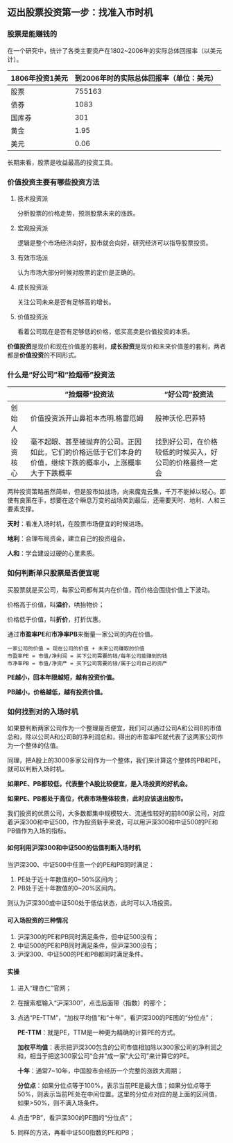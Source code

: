 ## 迈出股票投资第一步：找准入市时机  

### 股票是能赚钱的  

在一个研究中，统计了各类主要资产在1802~2006年的实际总体回报率（以美元计）。    

| 1806年投资1美元 | 到2006年时的实际总体回报率（单位：美元） |
| --------------- | ---------------------------------------- |
| 股票            | 755163                                   |
| 债券            | 1083                                     |
| 国库券          | 301                                      |
| 黄金            | 1.95                                     |
| 美元            | 0.06                                     |

长期来看，股票是收益最高的投资工具。  

### 价值投资主要有哪些投资方法  

1. 技术投资派  

   分析股票的价格走势，预测股票未来的涨跌。  

2. 宏观投资派  

   逻辑是整个市场经济向好，股市就会向好，研究经济可以指导股票投资。  

3. 有效市场派  

   认为市场大部分时候对股票的定价是正确的。  

4. 成长投资派  

   关注公司未来是否有足够高的增长。  

5. 价值投资派  

   看着公司现在是否有足够低的价格，低买高卖是价值投资的本质。  

**价值投资**是现价和现在价值差的套利，**成长投资**是现价和未来价值差的套利，两者都是**价值投资**的不同形式。  

### 什么是“好公司”和“捡烟蒂”投资法  

|          | ”捡烟蒂“投资法                                               | “好公司”投资法                                           |
| -------- | ------------------------------------------------------------ | -------------------------------------------------------- |
| 创始人   | 价值投资派开山鼻祖本杰明.格雷厄姆                            | 股神沃伦.巴菲特                                          |
| 投资核心 | 毫不起眼、甚至被抛弃的公司。正因如此，它们的价格远低于它们本身的价值，继续下跌的概率小，上涨概率大于下跌概率 | 找到好公司，在价格较低的时候买入，好公司的价格最终一定会 |

两种投资策略虽然简单，但是股市如战场，向来魔鬼云集，千万不能掉以轻心。即使有良策在手，想要在这个瞬息万变的战场笑到最后，还需要天时、地利、人和三要素支撑。  

**天时**：看准入场时机，在股票市场便宜的时候进场。  

**地利**：合理布局资金，建立自己的投资组合。  

**人和**：学会建设过硬的心里素质。  

### 如何判断单只股票是否便宜呢  

买股票就是买公司，每家公司都有其内在价值，而价格会围绕价值上下波动。  

价格高于价值，叫**溢价**，哄抬物价；  

价格低于价值，叫**折价**，打折优惠。  

通过**市盈率PE**和**市净率PB**来衡量一家公司的内在价值。  

```  
一家公司的价值 = 现在公司的价值 + 未来公司赚取的价值 
市盈率PE = 市值/净利润 = 买下公司需要的钱/每年公司能赚到的钱  
市净率PB = 市值/净资产 = 买下公司需要的钱/属于公司自己的资产  
```

**PE越小，回本年限越短，越有投资价值。**  

**PB越小，价格越低，越有投资价值。**  

### 如何找到对的入场时机  

如果要判断两家公司作为一个整理是否便宜，我们可以通过公司A和公司B的市值总和，除以公司A和公司B的净利润总和，得出的市盈率PE就代表了这两家公司作为一个整体的估值。  

同理，把A股上的3000多家公司作为一个整体，我们来计算这个整体的PB和PE，就可以判断入场时机。  

**如果PE、PB都较低，代表整个A股比较便宜，是入场投资的好机会。**  

**如果PE、PB都处于高位，代表市场整体较贵，此时应该退出股市。**  

我们投资的优质公司，大多数都集中规模较大、流通性较好的前800家公司，对应着沪深300和中证500，作为投资新手来说，可以用沪深300和中证500的PE和PB值作为入场的指标。  

#### 如何利用沪深300和中证500的估值判断入场时机  

当沪深300、中证500中任意一个的PE和PB同时满足：  

1. PE处于近十年数值的0~50%区间内；  
2. PB处于近十年数值的0~20%区间内。  

则认为沪深300或中证500处于低估状态，此时可以入场投资。  

#### 可入场投资的三种情况  

1. 沪深300的PE和PB同时满足条件，但中证500没有；  
2. 中证500的PE和PB同时满足条件，但沪深300没有；  
3. 沪深300、中证500的PE和PB都同时满足条件。  

#### 实操  

1. 进入“理杏仁”官网；  

2. 在搜索框输入“沪深300”，点击后面带（指数）的那个；  

3. 点选“PE-TTM”，“加权平均值”和“十年”，看沪深300的PE图的“分位点”；  

   **PE-TTM**：就是PE，TTM是一种更为精确的计算PE的方式。  

   **加权平均值**：表示把沪深300包含的公司市值相加除以300家公司的净利润之和，相当于把这300家公司“合并”成一家“大公司”来计算它的PE。  

   **十年**：通常7~10年，中国股市会经历一个完整的涨跌大周期；  

   **分位点**：如果分位点等于100%，表示当前PE是最大值；如果分位点等于50%，则表示当前PE处在中间位置。这里的分位点对应的是上面的区间值，如果>50%，则不满入场条件。

4. 点击“PB”，看沪深300的PE图的“分位点”；    

5. 同样的方法，再看中证500指数的PE和PB；

